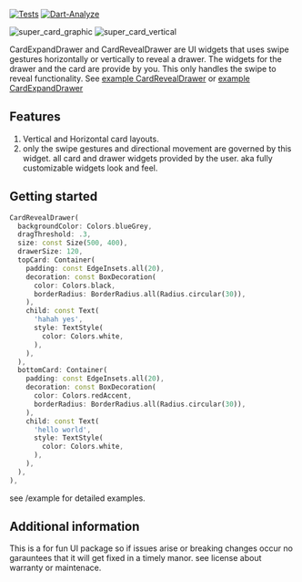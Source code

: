 [![Tests](https://github.com/parkerhutchinson/super_card_drawer/actions/workflows/main.yml/badge.svg)](https://github.com/parkerhutchinson/super_card_drawer/actions/workflows/main.yml) [![Dart-Analyze](https://github.com/parkerhutchinson/super_card_drawer/actions/workflows/dart.yml/badge.svg)](https://github.com/parkerhutchinson/super_card_drawer/actions/workflows/dart.yml)


![super_card_graphic](https://user-images.githubusercontent.com/122406/170841398-268a6ba9-c9fe-478d-a6b7-643060b7b754.png) ![super_card_vertical](https://user-images.githubusercontent.com/122406/170841484-0c5bb67f-7d67-4f0c-b6cb-55f0c1f1d2fc.png)

CardExpandDrawer and CardRevealDrawer are UI widgets that uses swipe gestures horizontally or vertically to reveal a drawer. The widgets for the drawer and the card are provide by you. This only handles the swipe to reveal functionality. See [example CardRevealDrawer](https://github.com/parkerhutchinson/super_card_drawer/blob/main/card_reveal_drawer/example/lib/main.dart) or [example CardExpandDrawer](https://github.com/parkerhutchinson/super_card_drawer/blob/main/card_expand_drawer/example/lib/main.dart)


## Features

1. Vertical and Horizontal card layouts.
2. only the swipe gestures and directional movement are governed by this widget. all card and drawer widgets provided by the user. aka fully customizable widgets look and feel. 

## Getting started

```dart
CardRevealDrawer(
  backgroundColor: Colors.blueGrey,
  dragThreshold: .3,
  size: const Size(500, 400),
  drawerSize: 120,
  topCard: Container(
    padding: const EdgeInsets.all(20),
    decoration: const BoxDecoration(
      color: Colors.black,
      borderRadius: BorderRadius.all(Radius.circular(30)),
    ),
    child: const Text(
      'hahah yes',
      style: TextStyle(
        color: Colors.white,
      ),
    ),
  ),
  bottomCard: Container(
    padding: const EdgeInsets.all(20),
    decoration: const BoxDecoration(
      color: Colors.redAccent,
      borderRadius: BorderRadius.all(Radius.circular(30)),
    ),
    child: const Text(
      'hello world',
      style: TextStyle(
        color: Colors.white,
      ),
    ),
  ),
),
```
see /example for detailed examples.

## Additional information

This is a for fun UI package so if issues arise or breaking changes occur no garauntees that it will get fixed in a timely manor. see license about warranty or maintenace. 
